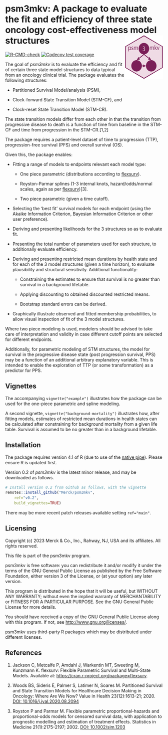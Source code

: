 
<!-- README.md is generated from README.Rmd. Please edit that file -->

# psm3mkv: A package to evaluate the fit and efficiency of three state oncology cost-effectiveness model structures <img src="man/figures/logo.png" align="right" width="120"/>

<!-- badges: start -->

[![R-CMD-check](https://github.com/Merck/psm3mkv/actions/workflows/R-CMD-check.yaml/badge.svg)](https://github.com/Merck/psm3mkv/actions/workflows/R-CMD-check.yaml)
[![Codecov test
coverage](https://codecov.io/gh/Merck/psm3mkv/branch/main/graph/badge.svg)](https://app.codecov.io/gh/Merck/psm3mkv?branch=main)
<!-- badges: end -->

The goal of *psm3mkv* is to evaluate the efficiency and fit of certain
three state model structures to data typical from an oncology clinical
trial. The package evaluates the following structures:

- Partitioned Survival Model/analysis (PSM),

- Clock-forward State Transition Model (STM-CF), and

- Clock-reset State Transition Model (STM-CR).

The state transition models differ from each other in that the
transition from progressive disease to death is a function of time from
baseline in the STM-CF and time from progression in the STM-CR.\[1,2\]

The package requires a patient-level dataset of time to progression
(TTP), progression-free survival (PFS) and overall survival (OS).

Given this, the package enables:

- Fitting a range of models to endpoints relevant each model type:

  - One piece parametric (distributions according to
    [flexsurv](https://cran.r-project.org/package=flexsurv)).

  - Royston-Parmar splines (1-3 internal knots, hazard/odds/normal
    scales, again as per
    [flexsurv](https://cran.r-project.org/package=flexsurv))\[3\].

  - Two piece parametric (given a time cutoff).

- Selecting the ‘best fit’ survival models for each endpoint (using the
  Akaike Information Criterion, Bayesian Information Criterion or other
  user preference).

- Deriving and presenting likelihoods for the 3 structures so as to
  evaluate fit.

- Presenting the total number of parameters used for each structure, to
  additionally evaluate efficiency.

- Deriving and presenting restricted mean durations by health state and
  for each of the 3 model structures (given a time horizon), to evaluate
  plausibility and structural sensitivity. Additional functionality:

  - Constraining the estimates to ensure that survival is no greater
    than survival in a background lifetable.

  - Applying discounting to obtained discounted restricted means.

  - Bootstrap standard errors can be derived.

- Graphically illustrate observed and fitted membership probabilities,
  to allow visual inspection of fit of the 3 model structures.

Where two piece modeling is used, modelers should be advised to take
care of interpretation and validity in case different cutoff points are
selected for different endpoints.

Additionally, for parametric modeling of STM structures, the model for
survival in the progressive disease state (post progression survival,
PPS) may be a function of an additional arbitrary explanatory variable.
This is intended to enable the exploration of TTP (or some
transformation) as a predictor for PPS.

## Vignettes

The accompanying `vignette("example")` illustrates how the package can
be used for the one-piece parametric and spline modeling.

A second vignette, `vignette("background-mortality")` illustrates how,
after fitting models, estimates of restricted mean durations in health
states can be calculated after constraining for background mortality
from a given life table. Survival is assumed to be no greater than in a
background lifetable.

## Installation

The package requires version 4.1 of R (due to use of the [native
pipe](https://www.r-bloggers.com/2021/05/the-new-r-pipe/)). Please
ensure R is updated first.

Version 0.2 of *psm3mkv* is the latest minor release, and may be
downloaded as follows.

``` r
# Install version 0.2 from Github as follows, with the vignette
remotes::install_github("Merck/psm3mkv",
    ref="v0.2",
    build_vignettes=TRUE)
```

There may be more recent patch releases available setting `ref="main"`.

## Licensing

Copyright (c) 2023 Merck & Co., Inc., Rahway, NJ, USA and its
affiliates. All rights reserved.

This file is part of the psm3mkv program.

psm3mkv is free software: you can redistribute it and/or modify it under
the terms of the GNU General Public License as published by the Free
Software Foundation, either version 3 of the License, or (at your
option) any later version.

This program is distributed in the hope that it will be useful, but
WITHOUT ANY WARRANTY; without even the implied warranty of
MERCHANTABILITY or FITNESS FOR A PARTICULAR PURPOSE. See the GNU General
Public License for more details.

You should have received a copy of the GNU General Public License along
with this program. If not, see <http://www.gnu.org/licenses/>.

psm3mkv uses third-party R packages which may be distributed under
different licenses.

## References

1.  Jackson C, Metcalfe P, Amdahl J, Warkentin MT, Sweeting M,
    Kunzmann K. flexsurv: Flexible Parametric Survival and Multi-State
    Models. Available at: <https://cran.r-project.org/package=flexsurv>.

2.  Woods BS, Sideris E, Palmer S, Latimer N, Soares M. Partitioned
    Survival and State Transition Models for Healthcare Decision Making
    in Oncology: Where Are We Now? Value in Health 23(12):1613-21; 2020.
    [DOI:
    10.1016/j.jval.2020.08.2094](https://doi.org/10.1016/j.jval.2020.08.2094)

3.  Royston P and Parmar M. Flexible parametric proportional-hazards and
    proportional-odds models for censored survival data, with
    application to prognostic modelling and estimation of treatment
    effects. Statistics in Medicine 21(1):2175-2197; 2002. [DOI:
    10.1002/sim.1203](https://doi.org/10.1002/sim.1203)
